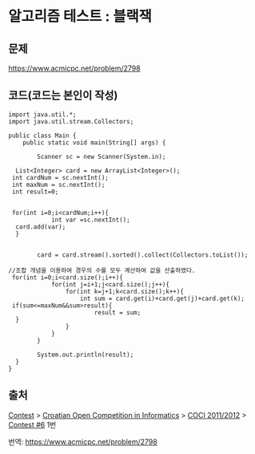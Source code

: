﻿알고리즘 테스트 : 블랙잭
=
문제
-

https://www.acmicpc.net/problem/2798

코드(코드는 본인이 작성)
-
```{.java}
import java.util.*;  
import java.util.stream.Collectors;  
  
public class Main {  
    public static void main(String[] args) {  
  
        Scanner sc = new Scanner(System.in);  
  
  List<Integer> card = new ArrayList<Integer>();  
 int cardNum = sc.nextInt();  
 int maxNum = sc.nextInt();  
 int result=0;  
  
  
 for(int i=0;i<cardNum;i++){  
            int var =sc.nextInt();  
  card.add(var);  
  }  
 
 
        card = card.stream().sorted().collect(Collectors.toList());  

//조합 개념을 이용하여 경우의 수를 모두 계산하여 값을 산출하였다.  
 for(int i=0;i<card.size();i++){  
            for(int j=i+1;j<card.size();j++){  
                for(int k=j+1;k<card.size();k++){  
                    int sum = card.get(i)+card.get(j)+card.get(k);  
 if(sum<=maxNum&&sum>result){  
                        result = sum;  
  }  
                }  
            }  
        }  
  
        System.out.println(result);  
  }  
}
```
출처
-

[Contest](https://www.acmicpc.net/category/45) > [Croatian Open Competition in Informatics](https://www.acmicpc.net/category/17) > [COCI 2011/2012](https://www.acmicpc.net/category/19) > [Contest #6](https://www.acmicpc.net/category/detail/73) 1번

번역:
https://www.acmicpc.net/problem/2798

